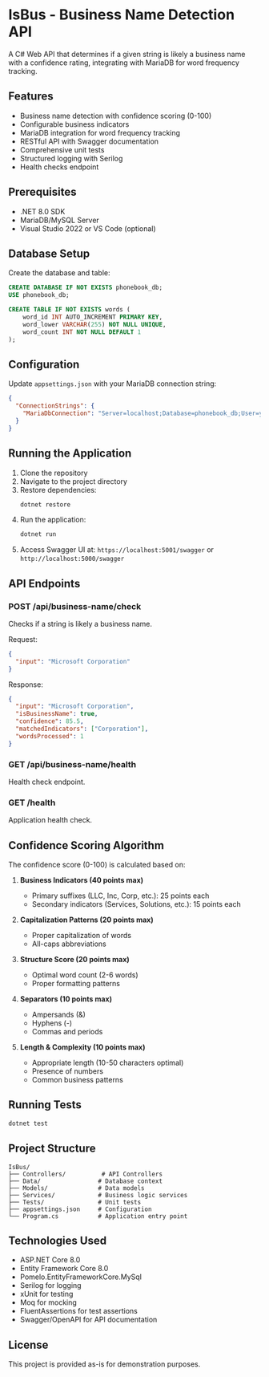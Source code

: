 # IsBus - Business Name Detection API

A C# Web API that determines if a given string is likely a business name with a confidence rating, integrating with MariaDB for word frequency tracking.

## Features

- Business name detection with confidence scoring (0-100)
- Configurable business indicators
- MariaDB integration for word frequency tracking
- RESTful API with Swagger documentation
- Comprehensive unit tests
- Structured logging with Serilog
- Health checks endpoint

## Prerequisites

- .NET 8.0 SDK
- MariaDB/MySQL Server
- Visual Studio 2022 or VS Code (optional)

## Database Setup

Create the database and table:

```sql
CREATE DATABASE IF NOT EXISTS phonebook_db;
USE phonebook_db;

CREATE TABLE IF NOT EXISTS words (
    word_id INT AUTO_INCREMENT PRIMARY KEY,
    word_lower VARCHAR(255) NOT NULL UNIQUE,
    word_count INT NOT NULL DEFAULT 1
);
```

## Configuration

Update `appsettings.json` with your MariaDB connection string:

```json
{
  "ConnectionStrings": {
    "MariaDbConnection": "Server=localhost;Database=phonebook_db;User=your_user;Password=your_password;"
  }
}
```

## Running the Application

1. Clone the repository
2. Navigate to the project directory
3. Restore dependencies:
   ```bash
   dotnet restore
   ```
4. Run the application:
   ```bash
   dotnet run
   ```
5. Access Swagger UI at: `https://localhost:5001/swagger` or `http://localhost:5000/swagger`

## API Endpoints

### POST /api/business-name/check
Checks if a string is likely a business name.

Request:
```json
{
  "input": "Microsoft Corporation"
}
```

Response:
```json
{
  "input": "Microsoft Corporation",
  "isBusinessName": true,
  "confidence": 85.5,
  "matchedIndicators": ["Corporation"],
  "wordsProcessed": 1
}
```

### GET /api/business-name/health
Health check endpoint.

### GET /health
Application health check.

## Confidence Scoring Algorithm

The confidence score (0-100) is calculated based on:

1. **Business Indicators (40 points max)**
   - Primary suffixes (LLC, Inc, Corp, etc.): 25 points each
   - Secondary indicators (Services, Solutions, etc.): 15 points each

2. **Capitalization Patterns (20 points max)**
   - Proper capitalization of words
   - All-caps abbreviations

3. **Structure Score (20 points max)**
   - Optimal word count (2-6 words)
   - Proper formatting patterns

4. **Separators (10 points max)**
   - Ampersands (&)
   - Hyphens (-)
   - Commas and periods

5. **Length & Complexity (10 points max)**
   - Appropriate length (10-50 characters optimal)
   - Presence of numbers
   - Common business patterns

## Running Tests

```bash
dotnet test
```

## Project Structure

```
IsBus/
├── Controllers/          # API Controllers
├── Data/                # Database context
├── Models/              # Data models
├── Services/            # Business logic services
├── Tests/               # Unit tests
├── appsettings.json     # Configuration
└── Program.cs           # Application entry point
```

## Technologies Used

- ASP.NET Core 8.0
- Entity Framework Core 8.0
- Pomelo.EntityFrameworkCore.MySql
- Serilog for logging
- xUnit for testing
- Moq for mocking
- FluentAssertions for test assertions
- Swagger/OpenAPI for API documentation

## License

This project is provided as-is for demonstration purposes.